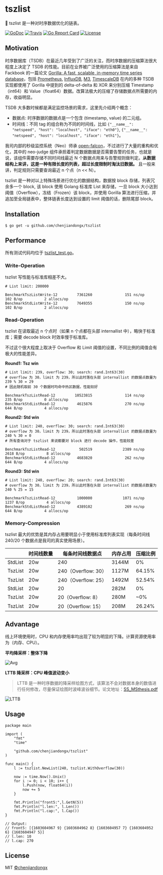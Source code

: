 # tszlist

🔗 tszlist 是一种对时序数据优化的链表。

[![GoDoc](https://godoc.org/github.com/chenjiandongx/tszlist?status.svg)](https://godoc.org/github.com/chenjiandongx/tszlist)
[![Travis](https://travis-ci.org/chenjiandongx/tszlist.svg?branch=master)](https://travis-ci.org/chenjiandongx/tszlist)
[![Go Report Card](https://goreportcard.com/badge/github.com/chenjiandongx/tszlist)](https://goreportcard.com/report/github.com/chenjiandongx/tszlist)
[![License](https://img.shields.io/badge/License-MIT-brightgreen.svg)](https://opensource.org/licenses/MIT)

## Motivation

时序数据库（TSDB）在最近几年受到了广泛的关注，而时序数据的压缩算法很大程度上决定了 TSDB 的性能。目前在业界被广泛使用的压缩算法是来自 Fackbook 的一篇论文 [Gorilla: A fast, scalable, in-memory time series database](http://www.vldb.org/pvldb/vol8/p1816-teller.pdf)，包括 [Prometheus](https://prometheus.io/), [InfluxDB](https://www.influxdata.com/), [M3](https://m3db.io/), [TimescaleDB](https://www.timescale.com/) 在内的多种 TSDB 实现都使用了 Gorilla 中提到的 delta-of-delta 和 XOR 来分别压缩 Timestamp（int64）和 Value（float64）数据。改算法极大的压缩了存储数据点所需要的内存，收益明显。

TSDB 大多数时候都是满足监控场景的需求，这里先介绍两个概念：
* 数据点: 时序数据的数据点是一个包含 (timestamp, value) 的二元组。
* 时间线：不同 tag 的组合称为不同的时间线，比如 `{"__name__": "netspeed", "host": "localhost", "iface": "eth0"}`, `{"__name__": "netspeed", "host": "localhost", "iface": "eth1"}`。

我司内部的秒级监控系统（Neo）师承 [open-falcon](https://github.com/open-falcon)，不过进行了大量的重构和优化，其中的 neo-judge 组件承担着判定数据数据是否需要告警的任务，也就是说，该组件需要存储不同时间线最近 N 个数据点用来与告警规则做判定。**从数据结构上来讲，这是一种有限长度的列表，超过长度限制时淘汰旧数据。** 且一般来讲，判定规则只需要查询最近 n 个点（n << N）。

tszlist 是一种对以上特殊场景进行优化的数据结构，数据按 block 存储，列表冗余多一个 block, 该 block 使用 Golang 标准库 List 来存储，一旦 block 大小达到阈值（Overflow），冻结（Frozen）该 block，并使用 Gorilla 算法进行压缩，并追加至全局链表中，整体链表长度达到设置的 limit 阈值的话，删除尾部 block。

## Installation

```shell
$ go get -u github.com/chenjiandongx/tszlist
```

## Performance

所有测试代码均位于 [tszlist_test.go](./tszlist_test.go)。

### Write-Operation

tszlist 写性能与标准库相差不大。

```shell
# List limit: 200000

BenchmarkTszListWrite-12         7361260               151 ns/op             102 B/op          2 allocs/op
BenchmarkStdListWrite-12         7649355               150 ns/op             102 B/op          2 allocs/op
```

### Read-Operation

tszlist 在读取最近 n 个点时（如果 n 个点都在头部 internallist 中），略快于标准库；需要 decode block 时效率慢于标准库。

不过这个很大程度上取决于 Overflow 和 Limit 阈值的设置，不同比例的阈值会有极大的性能差异。

**Round1: Tsz win**
```shell
# List limit: 239, overflow: 30; search: rand.Int63(30)
# overflow 为 30，limit 为 239，所以此时落在头部 internallist 的数据点数量为 239 % 30 = 29
# 因此随机取前 30 个数据时均命中热区数据，性能较好

BenchmarkTszListRead-12         10523815               114 ns/op             235 B/op          0 allocs/op
BenchmarkStdListRead-12          4615876               270 ns/op             644 B/op          4 allocs/op
```

**Round2: Std win**
```shell
# List limit: 240, overflow: 30; search: rand.Int63(30)
# overflow 为 30，limit 为 239，所以此时落在头部 internallist 的数据点数量为 240 % 30 = 0
# 所有查询对于 tszlist 来说都要对 block 进行 decode 操作，性能较差

BenchmarkTszListRead-12           502519              2389 ns/op            2618 B/op          8 allocs/op
BenchmarkStdListRead-12          4683820               262 ns/op             644 B/op          4 allocs/op
```

**Round3: Std win**
```shell
# List limit: 240, overflow: 20; search: rand.Int63(30)
# overflow 为 30，limit 为 239，所以此时落在头部 internallist 的数据点数量为 240 % 25 = 15

BenchmarkTszListRead-12          1000000              1071 ns/op            1237 B/op          4 allocs/op
BenchmarkStdListRead-12          4389102               269 ns/op             644 B/op          4 allocs/op
```

### Memory-Compression

tszlist 最大的优势是其内存占用要明显小于使用标准库列表实现（每条时间线 240/20 个数据点是我司的真实使用场景）。

|   | 时间线数量 | 每条时间线数据点 | 内存占用 | 压缩比例 |
| - | -------- | -------------- | ------ | ------- |
| StdList | 20w | 240 | 3144M | 0% |
| TszList | 20w | 240（Overflow: 30）| 1127M | 64.15% |
| TszList | 20w | 240（Overflow: 25）| 1492M | 52.54% |
| StdList | 20w | 20 | 282M | 0% |
| TszList | 20w | 20（Overflow: 8）| 280M | ~0% |
| TszList | 20w | 20（Overflow: 15） | 208M | 26.24% |

## Advantage

线上环境使用时，CPU 和内存使用率均出现了较为明显的下降。计算资源使用率为（内存、CPU）。

**平均降采样：整体下降**

![Avg](https://user-images.githubusercontent.com/19553554/97100072-d6548400-16ca-11eb-9116-e846ced74ae2.jpg)

**LTTB 降采样：CPU 峰值波动变小**

> LTTB 是一种时序数据的降采样绘图方式，该算法不会对数据本身的数值进行任何修改，尽量保证绘图时波峰波谷细节。论文地址：[SS_MSthesis.pdf](https://skemman.is/bitstream/1946/15343/3/SS_MSthesis.pdf)

![LTTB](https://user-images.githubusercontent.com/19553554/97100076-db193800-16ca-11eb-86df-97e06b847a9d.jpg)

## Usage

```golang
package main

import (
	"fmt"
	"time"

	"github.com/chenjiandongx/tszlist"
)

func main() {
	l := tszlist.NewList(240, tszlist.WithOverflow(30))

	now := time.Now().Unix()
	for i := 0; i < 10; i++ {
		l.Push(now, float64(i))
		now += 5
	}

	fmt.Println("front5:",l.GetN(5))
	fmt.Println("l.len:", l.Len())
	fmt.Println("l.cap:", l.Cap())
}

// Output:
// front5: [{1603604967 9} {1603604962 8} {1603604957 7} {1603604952 6} {1603604947 5}]
// l.len: 10
// l.cap: 270
```

## License

MIT [©chenjiandongx](https://github.com/chenjiandongx)
